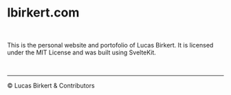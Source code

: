 # lbirkert.com

<br>

This is the personal website and portofolio of Lucas Birkert. It is
licensed under the MIT License and was built using SvelteKit.

<br>

<hr>

&copy; Lucas Birkert & Contributors
